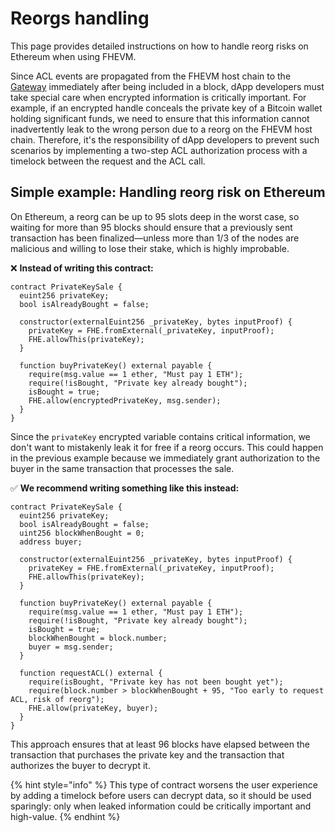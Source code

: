 # Reorgs handling

This page provides detailed instructions on how to handle reorg risks on Ethereum when using FHEVM.

Since ACL events are propagated from the FHEVM host chain to the [Gateway](https://docs.zama.ai/protocol/protocol/overview/gateway) immediately after being included in a block, dApp developers must take special care when encrypted information is critically important. For example, if an encrypted handle conceals the private key of a Bitcoin wallet holding significant funds, we need to ensure that this information cannot inadvertently leak to the wrong person due to a reorg on the FHEVM host chain. Therefore, it's the responsibility of dApp developers to prevent such scenarios by implementing a two-step ACL authorization process with a timelock between the request and the ACL call.

## Simple example: Handling reorg risk on Ethereum

On Ethereum, a reorg can be up to 95 slots deep in the worst case, so waiting for more than 95 blocks should ensure that a previously sent transaction has been finalized—unless more than 1/3 of the nodes are malicious and willing to lose their stake, which is highly improbable.

❌ **Instead of writing this contract:**

```solidity
contract PrivateKeySale {
  euint256 privateKey;
  bool isAlreadyBought = false;

  constructor(externalEuint256 _privateKey, bytes inputProof) {
    privateKey = FHE.fromExternal(_privateKey, inputProof);
    FHE.allowThis(privateKey);
  }

  function buyPrivateKey() external payable {
    require(msg.value == 1 ether, "Must pay 1 ETH");
    require(!isBought, "Private key already bought");
    isBought = true;
    FHE.allow(encryptedPrivateKey, msg.sender);
  }
}
```

Since the `privateKey` encrypted variable contains critical information, we don't want to mistakenly leak it for free if a reorg occurs. This could happen in the previous example because we immediately grant authorization to the buyer in the same transaction that processes the sale.

✅ **We recommend writing something like this instead:**

```solidity
contract PrivateKeySale {
  euint256 privateKey;
  bool isAlreadyBought = false;
  uint256 blockWhenBought = 0;
  address buyer;

  constructor(externalEuint256 _privateKey, bytes inputProof) {
    privateKey = FHE.fromExternal(_privateKey, inputProof);
    FHE.allowThis(privateKey);
  }

  function buyPrivateKey() external payable {
    require(msg.value == 1 ether, "Must pay 1 ETH");
    require(!isBought, "Private key already bought");
    isBought = true;
    blockWhenBought = block.number;
    buyer = msg.sender;
  }

  function requestACL() external {
    require(isBought, "Private key has not been bought yet");
    require(block.number > blockWhenBought + 95, "Too early to request ACL, risk of reorg");
    FHE.allow(privateKey, buyer);
  }
}
```

This approach ensures that at least 96 blocks have elapsed between the transaction that purchases the private key and the transaction that authorizes the buyer to decrypt it.

{% hint style="info" %}
This type of contract worsens the user experience by adding a timelock before users can decrypt data, so it should be used sparingly: only when leaked information could be critically important and high-value.
{% endhint %}
